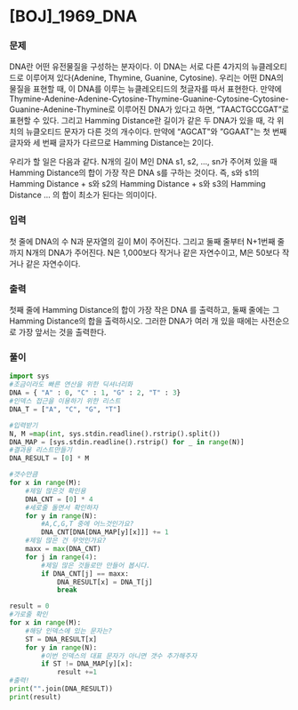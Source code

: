 # [BOJ]_1969_DNA

### 문제

DNA란 어떤 유전물질을 구성하는 분자이다. 이 DNA는 서로 다른 4가지의 뉴클레오티드로 이루어져 있다(Adenine, Thymine, Guanine, Cytosine). 우리는 어떤 DNA의 물질을 표현할 때, 이 DNA를 이루는 뉴클레오티드의 첫글자를 따서 표현한다. 만약에 Thymine-Adenine-Adenine-Cytosine-Thymine-Guanine-Cytosine-Cytosine-Guanine-Adenine-Thymine로 이루어진 DNA가 있다고 하면, “TAACTGCCGAT”로 표현할 수 있다. 그리고 Hamming Distance란 길이가 같은 두 DNA가 있을 때, 각 위치의 뉴클오티드 문자가 다른 것의 개수이다. 만약에 “AGCAT"와 ”GGAAT"는 첫 번째 글자와 세 번째 글자가 다르므로 Hamming Distance는 2이다.

우리가 할 일은 다음과 같다. N개의 길이 M인 DNA s1, s2, ..., sn가 주어져 있을 때 Hamming Distance의 합이 가장 작은 DNA s를 구하는 것이다. 즉, s와 s1의 Hamming Distance + s와 s2의 Hamming Distance + s와 s3의 Hamming Distance ... 의 합이 최소가 된다는 의미이다.

### 입력

첫 줄에 DNA의 수 N과 문자열의 길이 M이 주어진다. 그리고 둘째 줄부터 N+1번째 줄까지 N개의 DNA가 주어진다. N은 1,000보다 작거나 같은 자연수이고, M은 50보다 작거나 같은 자연수이다.

### 출력

첫째 줄에 Hamming Distance의 합이 가장 작은 DNA 를 출력하고, 둘째 줄에는 그 Hamming Distance의 합을 출력하시오. 그러한 DNA가 여러 개 있을 때에는 사전순으로 가장 앞서는 것을 출력한다.

### 풀이

```python
import sys
#조금이라도 빠른 연산을 위한 딕셔너리화
DNA = { "A" : 0, "C" : 1, "G" : 2, "T" : 3}
#인덱스 접근을 이용하기 위한 리스트
DNA_T = ["A", "C", "G", "T"]

#입력받기
N, M =map(int, sys.stdin.readline().rstrip().split())
DNA_MAP = [sys.stdin.readline().rstrip() for _ in range(N)]
#결과용 리스트만들기
DNA_RESULT = [0] * M

#갯수만큼
for x in range(M):
    #제일 많은것 확인용
    DNA_CNT = [0] * 4
    #세로줄 돌면서 확인하자
    for y in range(N):
        #A,C,G,T 중에 어느것인가요?
        DNA_CNT[DNA[DNA_MAP[y][x]]] += 1
    #제일 많은 건 무엇인가요?
    maxx = max(DNA_CNT)
    for j in range(4):
        #제일 많은 것들로만 만들어 봅시다.
        if DNA_CNT[j] == maxx:
            DNA_RESULT[x] = DNA_T[j]
            break

result = 0
#가로줄 확인
for x in range(M):
    #해당 인덱스에 있는 문자는?
    ST = DNA_RESULT[x]
    for y in range(N):
        #이번 인덱스의 대표 문자가 아니면 갯수 추가해주자
        if ST != DNA_MAP[y][x]:
            result +=1
#출력!
print("".join(DNA_RESULT))
print(result)
```

